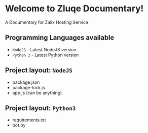 # Welcome to Zluqe Documentary!

A Documentary for Zalix Hosting Service

## Programming Languages available

* `NodeJS` - Latest NodeJS version
* `Python 3` - Latest Python version


##  Project layout: `NodeJS`
*    package.json 
*    package-lock.js
*    app.js (can be anything)

##  Project layout: `Python3`
*    requirements.txt
*    bot.py
